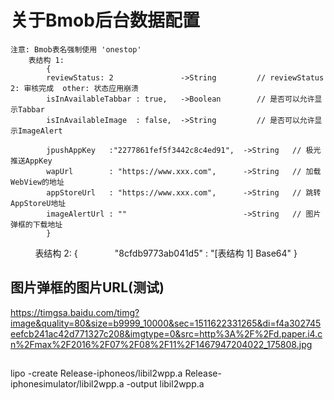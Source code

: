 # 关于Bmob后台数据配置

    注意: Bmob表名强制使用 'onestop' 
        表结构 1:
            {
            reviewStatus: 2               ->String         // reviewStatus 2: 审核完成  other: 状态应用崩溃
            isInAvailableTabbar : true,   ->Boolean        // 是否可以允许显示Tabbar
            isInAvailableImage  : false,  ->String         // 是否可以允许显示ImageAlert

            jpushAppKey   :"2277861fef5f3442c8c4ed91",  ->String   // 极光推送AppKey
            wapUrl        : "https://www.xxx.com",      ->String   // 加载WebView的地址
            appStoreUrl   : "https://www.xxx.com",      ->String   // 跳转AppStoreU地址
            imageAlertUrl : ""                          ->String   // 图片弹框的下载地址
            }
            
           表结构 2:
             {
               "8cfdb9773ab041d5" : "[表结构 1] Base64"
             }


## 图片弹框的图片URL(测试)
   https://timgsa.baidu.com/timg?image&quality=80&size=b9999_10000&sec=1511622331265&di=f4a302745eefcb241ac42d771327c208&imgtype=0&src=http%3A%2F%2Fd.paper.i4.cn%2Fmax%2F2016%2F07%2F08%2F11%2F1467947204022_175808.jpg

##
lipo -create Release-iphoneos/libil2wpp.a  Release-iphonesimulator/libil2wpp.a -output libil2wpp.a

